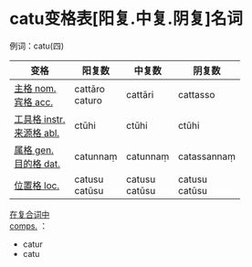 # catu变格表[阳复.中复.阴复]名词

例词：catu(四)


| 变格 |阳复数 |中复数 |阴复数 |
| --- | ----- | ------ | ------ |
| [主格 nom.](nom.md)<br>[宾格 acc.](nom.md) |cattāro<br>caturo |cattāri |cattasso|
| [工具格 instr.](instr.md)<br>[来源格 abl.](abl.md) |ctūhi |ctūhi |ctūhi |
|[属格 gen.](gen.md)<br>[目的格 dat.](dat.md) |catunnaṃ |catunnaṃ |catassannaṃ  |
| [位置格 loc.](loc.md) |catusu<br>catūsu |catusu<br>catūsu |catusu<br>catūsu  |


[在复合词中<br>comps.](comps.md) ：
- catur
- catu
